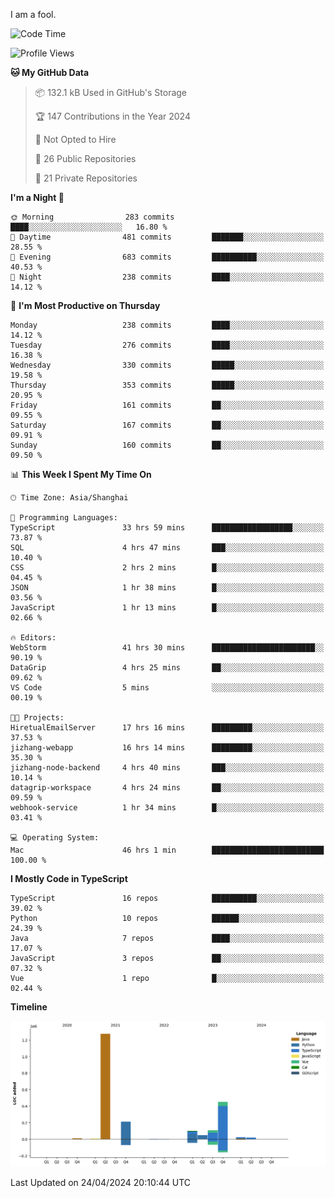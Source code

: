 I am a fool.

<!--START_SECTION:waka-->
![Code Time](http://img.shields.io/badge/Code%20Time-1%2C380%20hrs%2012%20mins-blue)

![Profile Views](http://img.shields.io/badge/Profile%20Views-7-blue)

**🐱 My GitHub Data** 

> 📦 132.1 kB Used in GitHub's Storage 
 > 
> 🏆 147 Contributions in the Year 2024
 > 
> 🚫 Not Opted to Hire
 > 
> 📜 26 Public Repositories 
 > 
> 🔑 21 Private Repositories 
 > 
**I'm a Night 🦉** 

```text
🌞 Morning                283 commits         ████░░░░░░░░░░░░░░░░░░░░░   16.80 % 
🌆 Daytime                481 commits         ███████░░░░░░░░░░░░░░░░░░   28.55 % 
🌃 Evening                683 commits         ██████████░░░░░░░░░░░░░░░   40.53 % 
🌙 Night                  238 commits         ████░░░░░░░░░░░░░░░░░░░░░   14.12 % 
```
📅 **I'm Most Productive on Thursday** 

```text
Monday                   238 commits         ████░░░░░░░░░░░░░░░░░░░░░   14.12 % 
Tuesday                  276 commits         ████░░░░░░░░░░░░░░░░░░░░░   16.38 % 
Wednesday                330 commits         █████░░░░░░░░░░░░░░░░░░░░   19.58 % 
Thursday                 353 commits         █████░░░░░░░░░░░░░░░░░░░░   20.95 % 
Friday                   161 commits         ██░░░░░░░░░░░░░░░░░░░░░░░   09.55 % 
Saturday                 167 commits         ██░░░░░░░░░░░░░░░░░░░░░░░   09.91 % 
Sunday                   160 commits         ██░░░░░░░░░░░░░░░░░░░░░░░   09.50 % 
```


📊 **This Week I Spent My Time On** 

```text
🕑︎ Time Zone: Asia/Shanghai

💬 Programming Languages: 
TypeScript               33 hrs 59 mins      ██████████████████░░░░░░░   73.87 % 
SQL                      4 hrs 47 mins       ███░░░░░░░░░░░░░░░░░░░░░░   10.40 % 
CSS                      2 hrs 2 mins        █░░░░░░░░░░░░░░░░░░░░░░░░   04.45 % 
JSON                     1 hr 38 mins        █░░░░░░░░░░░░░░░░░░░░░░░░   03.56 % 
JavaScript               1 hr 13 mins        █░░░░░░░░░░░░░░░░░░░░░░░░   02.66 % 

🔥 Editors: 
WebStorm                 41 hrs 30 mins      ███████████████████████░░   90.19 % 
DataGrip                 4 hrs 25 mins       ██░░░░░░░░░░░░░░░░░░░░░░░   09.62 % 
VS Code                  5 mins              ░░░░░░░░░░░░░░░░░░░░░░░░░   00.19 % 

🐱‍💻 Projects: 
HiretualEmailServer      17 hrs 16 mins      █████████░░░░░░░░░░░░░░░░   37.53 % 
jizhang-webapp           16 hrs 14 mins      █████████░░░░░░░░░░░░░░░░   35.30 % 
jizhang-node-backend     4 hrs 40 mins       ███░░░░░░░░░░░░░░░░░░░░░░   10.14 % 
datagrip-workspace       4 hrs 24 mins       ██░░░░░░░░░░░░░░░░░░░░░░░   09.59 % 
webhook-service          1 hr 34 mins        █░░░░░░░░░░░░░░░░░░░░░░░░   03.41 % 

💻 Operating System: 
Mac                      46 hrs 1 min        █████████████████████████   100.00 % 
```

**I Mostly Code in TypeScript** 

```text
TypeScript               16 repos            ██████████░░░░░░░░░░░░░░░   39.02 % 
Python                   10 repos            ██████░░░░░░░░░░░░░░░░░░░   24.39 % 
Java                     7 repos             ████░░░░░░░░░░░░░░░░░░░░░   17.07 % 
JavaScript               3 repos             ██░░░░░░░░░░░░░░░░░░░░░░░   07.32 % 
Vue                      1 repo              █░░░░░░░░░░░░░░░░░░░░░░░░   02.44 % 
```



**Timeline**

![Lines of Code chart](https://raw.githubusercontent.com/VeejaLiu/VeejaLiu/master/assets/bar_graph.png)


 Last Updated on 24/04/2024 20:10:44 UTC
<!--END_SECTION:waka-->
